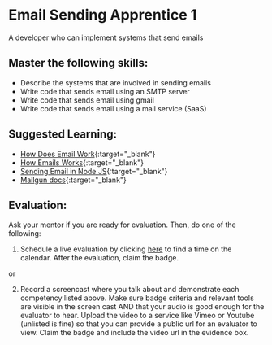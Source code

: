 # Email Sending Apprentice 1

A developer who can implement systems that send emails

## Master the following skills:

* Describe the systems that are involved in sending emails
* Write code that sends email using an SMTP server
* Write code that sends email using gmail
* Write code that sends email using a mail service (SaaS)

## Suggested Learning:

* [How Does Email Work](https://www.freecodecamp.org/news/how-does-email-work/){:target="_blank"}
* [How Emails Works](https://www.youtube.com/watch?v=x28ciavQ4mI){:target="_blank"}
* [Sending Email in Node.JS](https://www.w3schools.com/nodejs/nodejs_email.asp){:target="_blank"}
* [Mailgun docs](https://www.mailgun.com/){:target="_blank"}

## Evaluation:

Ask your mentor if you are ready for evaluation. Then, do one of the following:

1. Schedule a live evaluation by clicking [here](http://evals.codex.academy) to find a time on the calendar. After the evaluation, claim the badge.

or

2. Record a screencast where you talk about and demonstrate each competency listed above. Make sure badge criteria and relevant tools are visible in the screen cast AND that your audio is good enough for the evaluator to hear. Upload the video to a service like Vimeo or Youtube (unlisted is fine) so that you can provide a public url for an evaluator to view. Claim the badge and include the video url in the evidence box.
